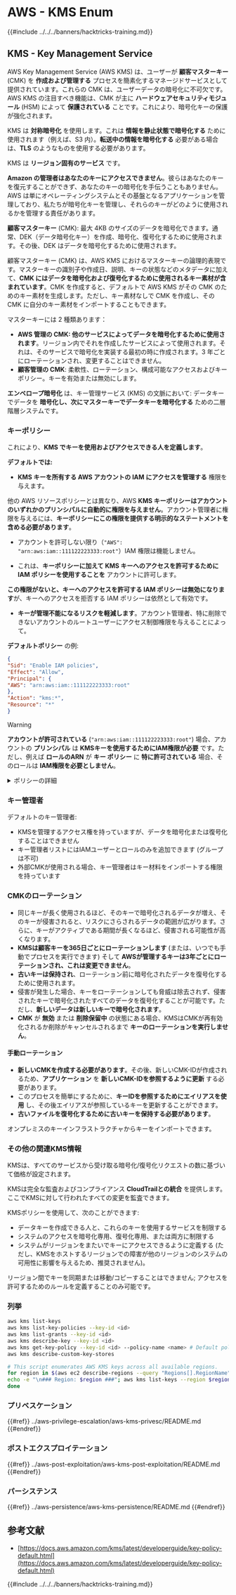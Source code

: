 # AWS - KMS Enum

{{#include ../../../banners/hacktricks-training.md}}

## KMS - Key Management Service

AWS Key Management Service (AWS KMS) は、ユーザーが **顧客マスターキー** (CMK) を **作成および管理する** プロセスを簡素化するマネージドサービスとして提供されています。これらの CMK は、ユーザーデータの暗号化に不可欠です。AWS KMS の注目すべき機能は、CMK が主に **ハードウェアセキュリティモジュール** (HSM) によって **保護されている** ことです。これにより、暗号化キーの保護が強化されます。

KMS は **対称暗号化** を使用します。これは **情報を静止状態で暗号化する** ために使用されます（例えば、S3 内）。**転送中の情報を暗号化する** 必要がある場合は、**TLS** のようなものを使用する必要があります。

KMS は **リージョン固有のサービス** です。

**Amazon の管理者はあなたのキーにアクセスできません**。彼らはあなたのキーを復元することができず、あなたのキーの暗号化を手伝うこともありません。AWS は単にオペレーティングシステムとその基盤となるアプリケーションを管理しており、私たちが暗号化キーを管理し、それらのキーがどのように使用されるかを管理する責任があります。

**顧客マスターキー** (CMK): 最大 4KB のサイズのデータを暗号化できます。通常、DEK（データ暗号化キー）を作成、暗号化、復号化するために使用されます。その後、DEK はデータを暗号化するために使用されます。

顧客マスターキー (CMK) は、AWS KMS におけるマスターキーの論理的表現です。マスターキーの識別子や作成日、説明、キーの状態などのメタデータに加えて、**CMK にはデータを暗号化および復号化するために使用されるキー素材が含まれています**。CMK を作成すると、デフォルトで AWS KMS がその CMK のためのキー素材を生成します。ただし、キー素材なしで CMK を作成し、その CMK に自分のキー素材をインポートすることもできます。

マスターキーには 2 種類あります：

- **AWS 管理の CMK: 他のサービスによってデータを暗号化するために使用されます**。リージョン内でそれを作成したサービスによって使用されます。それは、そのサービスで暗号化を実装する最初の時に作成されます。3 年ごとにローテーションされ、変更することはできません。
- **顧客管理の CMK**: 柔軟性、ローテーション、構成可能なアクセスおよびキー ポリシー。キーを有効または無効にします。

**エンベロープ暗号化** は、キー管理サービス (KMS) の文脈において: データキーでデータを **暗号化し、次にマスターキーでデータキーを暗号化する** ための二層階層システムです。

### キーポリシー

これにより、**KMS でキーを使用およびアクセスできる人を定義します**。

**デフォルトでは:**

- **KMS キーを所有する AWS アカウントの IAM にアクセスを管理する** 権限を与えます。

他の AWS リソースポリシーとは異なり、AWS **KMS キーポリシーはアカウントのいずれかのプリンシパルに自動的に権限を与えません**。アカウント管理者に権限を与えるには、**キーポリシーにこの権限を提供する明示的なステートメントを含める必要があります**。

- アカウントを許可しない限り（`"AWS": "arn:aws:iam::111122223333:root"`）IAM 権限は機能しません。

- これは、**キーポリシーに加えて KMS キーへのアクセスを許可するために IAM ポリシーを使用することを** アカウントに許可します。

**この権限がないと、キーへのアクセスを許可する IAM ポリシーは無効になります**が、キーへのアクセスを拒否する IAM ポリシーは依然として有効です。

- **キーが管理不能になるリスクを軽減します**。アカウント管理者、特に削除できないアカウントのルートユーザーにアクセス制御権限を与えることによって。

**デフォルトポリシー** の例:
```json
{
"Sid": "Enable IAM policies",
"Effect": "Allow",
"Principal": {
"AWS": "arn:aws:iam::111122223333:root"
},
"Action": "kms:*",
"Resource": "*"
}
```
> [!WARNING]
> **アカウントが許可されている** (`"arn:aws:iam::111122223333:root"`) 場合、アカウントの **プリンシパル** は **KMSキーを使用するためにIAM権限が必要** です。ただし、例えば **ロールのARN** が **キー ポリシー** に **特に許可されている** 場合、そのロールは **IAM権限を必要としません**。

<details>

<summary>ポリシーの詳細</summary>

ポリシーのプロパティ:

- JSONベースのドキュメント
- リソース --> 影響を受けるリソース ("\*" も可)
- アクション --> kms:Encrypt, kms:Decrypt, kms:CreateGrant ... (権限)
- 効果 --> Allow/Deny
- プリンシパル --> 影響を受けるarn
- 条件 (オプション) --> 権限を与える条件

グラント:

- AWSアカウント内の別のAWSプリンシパルに権限を委任することを許可します。AWS KMS APIを使用して作成する必要があります。CMK識別子、グラントを受けるプリンシパル、および必要な操作レベル (Decrypt, Encrypt, GenerateDataKey...) を指定できます。
- グラントが作成されると、GrantTokenとGrantIDが発行されます。

**アクセス**:

- **キー ポリシー** を介して -- これが存在する場合、IAMポリシーよりも **優先されます**
- **IAMポリシー** を介して
- **グラント** を介して

</details>

### キー管理者

デフォルトのキー管理者:

- KMSを管理するアクセス権を持っていますが、データを暗号化または復号化することはできません
- キー管理者リストにはIAMユーザーとロールのみを追加できます (グループは不可)
- 外部CMKが使用される場合、キー管理者はキー材料をインポートする権限を持っています

### CMKのローテーション

- 同じキーが長く使用されるほど、そのキーで暗号化されるデータが増え、そのキーが侵害されると、リスクにさらされるデータの範囲が広がります。さらに、キーがアクティブである期間が長くなるほど、侵害される可能性が高くなります。
- **KMSは顧客キーを365日ごとにローテーションします** (または、いつでも手動でプロセスを実行できます) そして **AWSが管理するキーは3年ごとにローテーションされ、これは変更できません**。
- **古いキーは保持され**、ローテーション前に暗号化されたデータを復号化するために使用されます。
- 侵害が発生した場合、キーをローテーションしても脅威は除去されず、侵害されたキーで暗号化されたすべてのデータを復号化することが可能です。ただし、**新しいデータは新しいキーで暗号化されます**。
- **CMK** が **無効** または **削除保留中** の状態にある場合、KMSはCMKが再有効化されるか削除がキャンセルされるまで **キーのローテーションを実行しません**。

#### 手動ローテーション

- **新しいCMKを作成する必要があります**。その後、新しいCMK-IDが作成されるため、**アプリケーション** を **新しいCMK-IDを参照するように更新** する必要があります。
- このプロセスを簡単にするために、**キーIDを参照するためにエイリアスを使用** し、その後エイリアスが参照しているキーを更新することができます。
- **古いファイルを復号化するために古いキーを保持する必要があります**。

オンプレミスのキーインフラストラクチャからキーをインポートできます。

### その他の関連KMS情報

KMSは、すべてのサービスから受け取る暗号化/復号化リクエストの数に基づいて価格が設定されます。

KMSは完全な監査およびコンプライアンス **CloudTrailとの統合** を提供します。ここでKMSに対して行われたすべての変更を監査できます。

KMSポリシーを使用して、次のことができます:

- データキーを作成できる人と、これらのキーを使用するサービスを制限する
- システムのアクセスを暗号化専用、復号化専用、または両方に制限する
- システムがリージョンをまたいでキーにアクセスできるように定義する (ただし、KMSをホストするリージョンでの障害が他のリージョンのシステムの可用性に影響を与えるため、推奨されません)。

リージョン間でキーを同期または移動/コピーすることはできません; アクセスを許可するためのルールを定義することのみ可能です。

### 列挙
```bash
aws kms list-keys
aws kms list-key-policies --key-id <id>
aws kms list-grants --key-id <id>
aws kms describe-key --key-id <id>
aws kms get-key-policy --key-id <id> --policy-name <name> # Default policy name is "default"
aws kms describe-custom-key-stores

# This script enumerates AWS KMS keys across all available regions.
for region in $(aws ec2 describe-regions --query "Regions[].RegionName" --output text); do
echo -e "\n### Region: $region ###"; aws kms list-keys --region $region --query "Keys[].KeyId" --output text | tr '\t' '\n';
done
```
### プリベスケーション

{{#ref}}
../aws-privilege-escalation/aws-kms-privesc/README.md
{{#endref}}

### ポストエクスプロイテーション

{{#ref}}
../aws-post-exploitation/aws-kms-post-exploitation/README.md
{{#endref}}

### パーシステンス

{{#ref}}
../aws-persistence/aws-kms-persistence/README.md
{{#endref}}

## 参考文献

- [https://docs.aws.amazon.com/kms/latest/developerguide/key-policy-default.html](https://docs.aws.amazon.com/kms/latest/developerguide/key-policy-default.html)

{{#include ../../../banners/hacktricks-training.md}}
